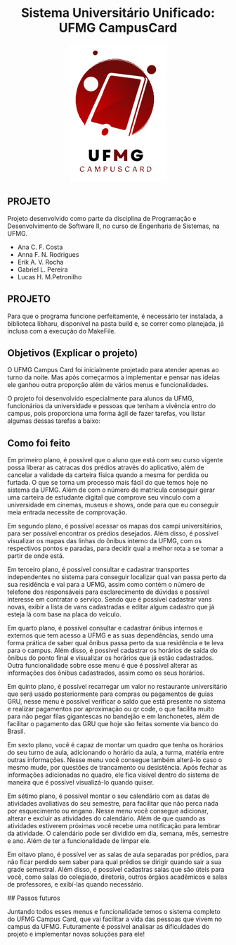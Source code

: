<h1 align="center">Sistema Universitário Unificado: UFMG CampusCard</h1>

<p align="center">
  <img src="https://github.com/lucxshmp/UFMG_CampusCard/blob/main/LOGO_Ucc2.png" alt="Logo UFMG: CampusCard">
</p>

## PROJETO

Projeto desenvolvido como parte da disciplina de Programação e Desenvolvimento de Software II, no curso de Engenharia de Sistemas, na UFMG.

- Ana C. F. Costa
- Anna F. N. Rodrigues
- Erik A. V. Rocha
- Gabriel L. Pereira 
- Lucas H. M.Petronilho

## PROJETO

Para que o programa funcione perfeitamente, é necessário ter instalada, a biblioteca libharu, disponível na pasta build e, se correr como planejada, já inclusa com a execução do MakeFile.

## Objetivos (Explicar o projeto)

O UFMG Campus Card foi inicialmente projetado para atender apenas ao turno da noite. Mas após começarmos a implementar e pensar nas ideias ele ganhou outra proporção além de vários menus e funcionalidades.

O projeto foi desenvolvido especialmente para alunos da UFMG, funcionários da universidade e pessoas que tenham a vivência entro do campus, pois proporciona uma forma ágil de fazer tarefas, vou listar algumas dessas tarefas a baixo:

## Como foi feito 
Em primeiro plano, é possível que o aluno que está com seu curso vigente possa liberar as catracas dos prédios através do aplicativo, além de cancelar a validade da carteira física quando a mesma for perdida ou furtada. O que se torna um processo mais fácil do que temos hoje no sistema da UFMG. Além de com o número de matrícula conseguir gerar uma carteira de estudante digital que comprove seu vínculo com a universidade em cinemas, museus e shows, onde para que eu conseguir meia entrada necessite de comprovação.

Em segundo plano, é possível acessar os mapas dos campi universitários, para ser possível encontrar os prédios desejados. Além disso, é possível visualizar os mapas das linhas do ônibus interno da UFMG, com os respectivos pontos e paradas, para decidir qual a melhor rota a se tomar a partir de onde está. 

Em terceiro plano, é possível consultar e cadastrar transportes independentes no sistema para conseguir localizar qual van passa perto da sua residência e vai para a UFMG, assim como contém o número de telefone dos responsáveis para esclarecimento de dúvidas e possível interesse em contratar o serviço. Sendo que é possível cadastrar vans novas, exibir a lista de vans cadastradas e editar algum cadastro que já esteja lá com base na placa do veículo.

Em quarto plano, é possível consultar e cadastrar ônibus internos e externos que tem acesso a UFMG e as suas dependências, sendo uma forma prática de saber qual ônibus passa perto da sua residência e te leva para o campus. Além disso, é possível cadastrar os horários de saída do ônibus do ponto final e visualizar os horários que já estão cadastrados. Outra funcionalidade sobre esse menu é que é possível alterar as informações dos ônibus cadastrados, assim como os seus horários.

Em quinto plano, é possível recarregar um valor no restaurante universitário que será usado posteriormente para compras ou pagamentos de guias GRU, nesse menu é possível verificar o saldo que está presente no sistema e realizar pagamentos por aproximação ou qr code, o que facilita muito para não pegar filas gigantescas no bandejão e em lanchonetes, além de facilitar o pagamento das GRU que hoje são feitas somente via banco do Brasil.

Em sexto plano, você é capaz de montar um quadro que tenha os horários do seu turno de aula, adicionando o horário da aula, a turma, matéria entre outras informações. Nesse menu você consegue também alterá-lo caso o mesmo mude, por questões de trancamento ou desistência. Após fechar as informações adicionadas no quadro, ele fica visível dentro do sistema de maneira que é possível visualizá-lo quando quiser.

Em sétimo plano, é possível montar o seu calendário com as datas de atividades avaliativas do seu semestre, para facilitar que não perca nada por esquecimento ou engano. Nesse menu você consegue adicionar, alterar e excluir as atividades do calendário. Além de que quando as atividades estiverem próximas você recebe uma notificação para lembrar da atividade. O calendário pode ser dividido em dia, semana, mês, semestre e ano. Além de ter a funcionalidade de limpar ele.

Em oitavo plano, é possível ver as salas de aula separadas por prédios, para não ficar perdido sem saber para qual prédios se dirigir quando sair a sua grade semestral. Além disso, é possível cadastras salas que são úteis para você, como salas do colegiado, diretoria, outros órgãos acadêmicos e salas de professores, e exibí-las quando necessário.

## Passos futuros

Juntando todos esses menus e funcionalidade temos o sistema completo do UFMG Campus Card, que vai facilitar a vida das pessoas que vivem no campus da UFMG. Futuramente é possível analisar as dificuldades do projeto e implementar novas soluções para ele!

